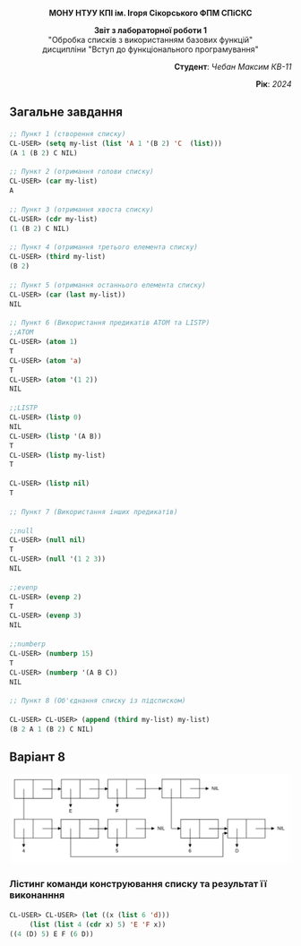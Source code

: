<p align="center"><b>МОНУ НТУУ КПІ ім. Ігоря Сікорського ФПМ СПіСКС</b></p>
<p align="center">
<b>Звіт з лабораторної роботи 1</b><br/>
"Обробка списків з використанням базових функцій"<br/>
дисципліни "Вступ до функціонального програмування"
</p>

<p align="right"> 
<b>Студент</b>: 
<em> Чебан Максим КВ-11</em></p>

<p align="right"><b>Рік</b>: <em>2024</em></p>

## Загальне завдання

```lisp
;; Пункт 1 (створення списку)
CL-USER> (setq my-list (list 'A 1 '(B 2) 'C  (list)))
(A 1 (B 2) C NIL)

;; Пункт 2 (отримання голови списку)
CL-USER> (car my-list)
A

;; Пункт 3 (отримання хвоста списку)
CL-USER> (cdr my-list)
(1 (B 2) C NIL)

;; Пункт 4 (отримання третього елемента списку)
CL-USER> (third my-list)
(B 2)

;; Пункт 5 (отримання останнього елемента списку)
CL-USER> (car (last my-list))
NIL

;; Пункт 6 (Використання предикатів ATOM та LISTP)
;;ATOM
CL-USER> (atom 1)
T
CL-USER> (atom 'a)
T
CL-USER> (atom '(1 2))
NIL

;;LISTP
CL-USER> (listp 0)
NIL
CL-USER> (listp '(A B))
T
CL-USER> (listp my-list)
T

CL-USER> (listp nil)
T

;; Пункт 7 (Використання інших предикатів)

;;null
CL-USER> (null nil)
T
CL-USER> (null '(1 2 3))
NIL

;;evenp
CL-USER> (evenp 2)
T
CL-USER> (evenp 3)
NIL

;;numberp
CL-USER> (numberp 15)
T
CL-USER> (numberp '(A B C))
NIL

;; Пункт 8 (Об'єднання списку із підсписком)

CL-USER> CL-USER> (append (third my-list) my-list)
(B 2 A 1 (B 2) C NIL)
```

## Варіант 8
<p align="center"><img src="lab1_var8.png"></p>

### Лістинг команди конструювання списку та результат її виконанння
```lisp
CL-USER> CL-USER> (let ((x (list 6 'd))) 
     (list (list 4 (cdr x) 5) 'E 'F x))
((4 (D) 5) E F (6 D))
```
